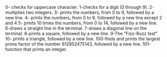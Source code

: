 0- checks for uppercase character.
1-checks for a digit (0 through 9).
2-multiplies two integers.
3- prints the numbers, from 0 to 9, followed by a new line.
4- prints the numbers, from 0 to 9, followed by a new line except 2 and 4
5- prints 10 times the numbers, from 0 to 14, followed by a new line.
6-draws a straight line in the terminal.
7-draws a diagonal line on the terminal.
8-prints a square, followed by a new line.
9-The “Fizz-Buzz test” 
10- prints a triangle, followed by a new line.
100-finds and prints the largest prime factor of the number 612852475143, followed by a new line.
101- function that prints an integer.
